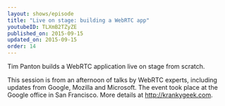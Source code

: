 ```yaml
---
layout: shows/episode
title: "Live on stage: building a WebRTC app"
youtubeID: TLXmB2TZyZE
published_on: 2015-09-15
updated_on: 2015-09-15
order: 14
---
```

Tim Panton builds a WebRTC application live on stage from scratch.

This session is from an afternoon of talks by WebRTC experts, including updates from Google, Mozilla and Microsoft. The event took place at the Google office in San Francisco. More details at http://krankygeek.com.
